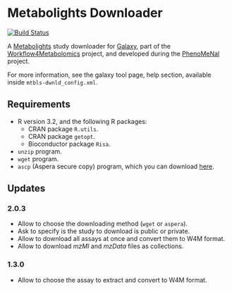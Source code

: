 Metabolights Downloader
=======================

[![Build Status](https://travis-ci.org/workflow4metabolomics/mtbls-dwnld.svg?branch=master)](https://travis-ci.org/workflow4metabolomics/mtbls-dwnld)

A [Metabolights](http://www.ebi.ac.uk/metabolights/) study downloader for [Galaxy](https://galaxyproject.org/), part of the [Workflow4Metabolomics](http://workflow4metabolomics.org/) project, and developed during the [PhenoMeNal](http://phenomenal-h2020.eu/home/) project.

For more information, see the galaxy tool page, help section, available inside `mtbls-dwnld_config.xml`.

## Requirements

 * R version 3.2, and the following R packages:
   - CRAN package `R.utils`.
   - CRAN package `getopt`.
   - Bioconductor package `Risa`.
 * `unzip` program.
 * `wget` program.
 * `ascp` (Aspera secure copy) program, which you can download [here](http://downloads.asperasoft.com/en/downloads/50).
 
## Updates

### 2.0.3

 * Allow to choose the downloading method (`wget` or `aspera`).
 * Ask to specify is the study to download is public or private.
 * Allow to download all assays at once and convert them to W4M format.
 * Allow to download *mzMl* and *mzData* files as collections. 

### 1.3.0

 * Allow to choose the assay to extract and convert to W4M format.
